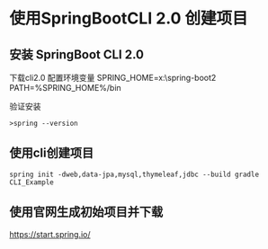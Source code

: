# 使用SpringBootCLI 2.0 创建项目

## 安装 SpringBoot CLI 2.0
下载cli2.0 
配置环境变量
SPRING_HOME=x:\spring-boot2
PATH=%SPRING_HOME%/bin

验证安装
```
>spring --version 
```

## 使用cli创建项目
```
spring init -dweb,data-jpa,mysql,thymeleaf,jdbc --build gradle CLI_Example
```

## 使用官网生成初始项目并下载
https://start.spring.io/